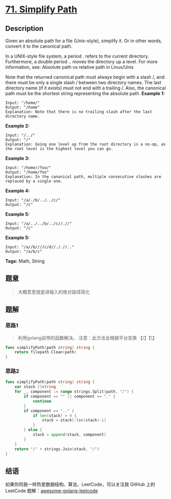 # [71. Simplify Path][title]

## Description

Given an absolute path for a file (Unix-style), simplify it. Or in other words, convert it to the canonical path.

In a UNIX-style file system, a period . refers to the current directory. Furthermore, a double period .. moves the directory up a level. For more information, see: Absolute path vs relative path in Linux/Unix

Note that the returned canonical path must always begin with a slash /, and there must be only a single slash / between two directory names. The last directory name (if it exists) must not end with a trailing /. Also, the canonical path must be the shortest string representing the absolute path.
**Example 1:**

```
Input: "/home/"
Output: "/home"
Explanation: Note that there is no trailing slash after the last directory name.
```

**Example 2:**

```
Input: "/../"
Output: "/"
Explanation: Going one level up from the root directory is a no-op, as the root level is the highest level you can go.
```

**Example 3:**

```
Input: "/home//foo/"
Output: "/home/foo"
Explanation: In the canonical path, multiple consecutive slashes are replaced by a single one.
```

**Example 4:**

```
Input: "/a/./b/../../c/"
Output: "/c"
```

**Example 5:**

```
Input: "/a/../../b/../c//.//"
Output: "/c"
```
**Example 5:**

```
Input: "/a//b////c/d//././/.."
Output: "/a/b/c"
```

**Tags:** Math, String

## 题意
>大概意思就是讲输入的绝对路径简化

## 题解

### 思路1
> 利用golang自带的函数解决。
> 注意：此方法会根据平台变换 【/】【\】
```go
func simplifyPath(path string) string {
	return filepath.Clean(path)
}
```

### 思路2
> 
```go
func simplifyPath(path string) string {
	var stack []string
	for _, component := range strings.Split(path, "/") {
		if component == "" || component == "." {
			continue
		}
		if component == ".." {
			if len(stack) > 0 {
				stack = stack[:len(stack)-1]
			}
		} else {
			stack = append(stack, component)
		}
	}
	return "/" + strings.Join(stack, "/")
}
```

## 结语

如果你同我一样热爱数据结构、算法、LeetCode，可以关注我 GitHub 上的 LeetCode 题解：[awesome-golang-leetcode][me]

[title]: hhttps://leetcode.com/problems/simplify-path/
[me]: https://github.com/kylesliu/awesome-golang-algorithm
